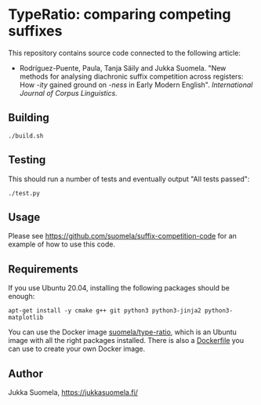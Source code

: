 TypeRatio: comparing competing suffixes
=======================================

This repository contains source code connected to the following article:

- Rodríguez-Puente, Paula, Tanja Säily and Jukka Suomela. "New methods for analysing diachronic suffix competition across registers: How *-ity* gained ground on *-ness* in Early Modern English". *International Journal of Corpus Linguistics.*


Building
--------

    ./build.sh


Testing
-------

This should run a number of tests and eventually output "All tests passed":

    ./test.py


Usage
-----

Please see https://github.com/suomela/suffix-competition-code for an example of how to use this code.


Requirements
------------

If you use Ubuntu 20.04, installing the following packages should be enough:

    apt-get install -y cmake g++ git python3 python3-jinja2 python3-matplotlib

You can use the Docker image [suomela/type-ratio](https://hub.docker.com/r/suomela/type-ratio), which is an Ubuntu image with all the right packages installed. There is also a [Dockerfile](docker/Dockerfile) you can use to create your own Docker image.


Author
------

Jukka Suomela, https://jukkasuomela.fi/
